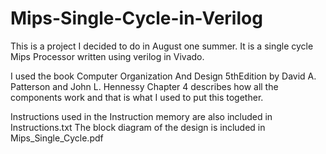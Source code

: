 # Mips-Single-Cycle-in-Verilog

This is a project I decided to do in August one summer.
It is a single cycle Mips Processor written using verilog in Vivado.

I used the book Computer Organization And Design 5thEdition by David A. Patterson and John L. Hennessy
Chapter 4 describes how all the components work and that is what I used to put this together. 

Instructions used in the Instruction memory are also included in Instructions.txt
The block diagram of the design is included in Mips_Single_Cycle.pdf
